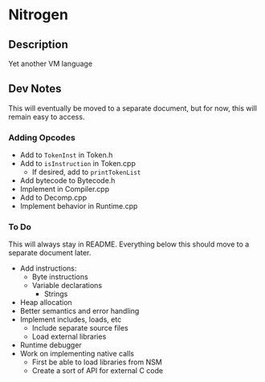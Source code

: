 # Nitrogen

## Description

Yet another VM language

## Dev Notes

This will eventually be moved to a separate document, but for now,
this will remain easy to access.

### Adding Opcodes

* Add to ```TokenInst``` in Token.h
* Add to ```isInstruction``` in Token.cpp
	* If desired, add to ```printTokenList``` 
* Add bytecode to Bytecode.h
* Implement in Compiler.cpp
* Add to Decomp.cpp
* Implement behavior in Runtime.cpp

### To Do

This will always stay in README. Everything below this should move
to a separate document later.

* Add instructions:
	* Byte instructions
	* Variable declarations
		* Strings
* Heap allocation
* Better semantics and error handling
* Implement includes, loads, etc
	* Include separate source files
	* Load external libraries
* Runtime debugger
* Work on implementing native calls
	* First be able to load libraries from NSM
	* Create a sort of API for external C code